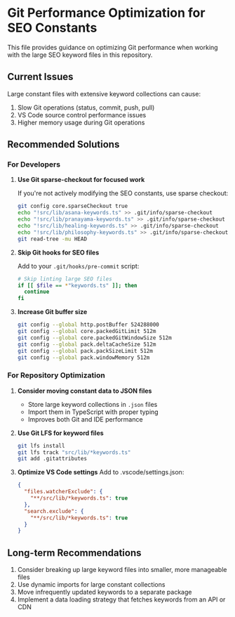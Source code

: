 # Git Performance Optimization for SEO Constants

This file provides guidance on optimizing Git performance when working with the large SEO keyword files in this repository.

## Current Issues

Large constant files with extensive keyword collections can cause:

1. Slow Git operations (status, commit, push, pull)
2. VS Code source control performance issues
3. Higher memory usage during Git operations

## Recommended Solutions

### For Developers

1. **Use Git sparse-checkout for focused work**

   If you're not actively modifying the SEO constants, use sparse checkout:

   ```bash
   git config core.sparseCheckout true
   echo "!src/lib/asana-keywords.ts" >> .git/info/sparse-checkout
   echo "!src/lib/pranayama-keywords.ts" >> .git/info/sparse-checkout
   echo "!src/lib/healing-keywords.ts" >> .git/info/sparse-checkout
   echo "!src/lib/philosophy-keywords.ts" >> .git/info/sparse-checkout
   git read-tree -mu HEAD
   ```

2. **Skip Git hooks for SEO files**

   Add to your `.git/hooks/pre-commit` script:

   ```bash
   # Skip linting large SEO files
   if [[ $file == *"keywords.ts" ]]; then
     continue
   fi
   ```

3. **Increase Git buffer size**
   ```bash
   git config --global http.postBuffer 524288000
   git config --global core.packedGitLimit 512m
   git config --global core.packedGitWindowSize 512m
   git config --global pack.deltaCacheSize 512m
   git config --global pack.packSizeLimit 512m
   git config --global pack.windowMemory 512m
   ```

### For Repository Optimization

1. **Consider moving constant data to JSON files**
   - Store large keyword collections in `.json` files
   - Import them in TypeScript with proper typing
   - Improves both Git and IDE performance

2. **Use Git LFS for keyword files**

   ```bash
   git lfs install
   git lfs track "src/lib/*keywords.ts"
   git add .gitattributes
   ```

3. **Optimize VS Code settings**
   Add to .vscode/settings.json:
   ```json
   {
     "files.watcherExclude": {
       "**/src/lib/*keywords.ts": true
     },
     "search.exclude": {
       "**/src/lib/*keywords.ts": true
     }
   }
   ```

## Long-term Recommendations

1. Consider breaking up large keyword files into smaller, more manageable files
2. Use dynamic imports for large constant collections
3. Move infrequently updated keywords to a separate package
4. Implement a data loading strategy that fetches keywords from an API or CDN
